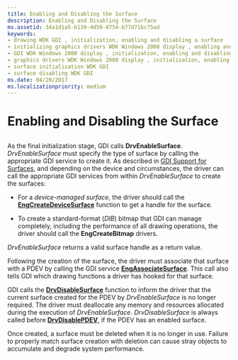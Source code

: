 ```yaml
---
title: Enabling and Disabling the Surface
description: Enabling and Disabling the Surface
ms.assetid: 34a1d1a5-b139-4d59-8754-b77d71bc75ad
keywords:
- drawing WDK GDI , initialization, enabling and disabling a surface
- initializing graphics drivers WDK Windows 2000 display , enabling and disabling a surface
- GDI WDK Windows 2000 display , initialization, enabling and disabling a surface
- graphics drivers WDK Windows 2000 display , initialization, enabling and disabling a surface
- surface initialization WDK GDI
- surface disabling WDK GDI
ms.date: 04/20/2017
ms.localizationpriority: medium
---
```


# Enabling and Disabling the Surface


## <span id="ddk_enabling_and_disabling_the_surface_gg"></span><span id="DDK_ENABLING_AND_DISABLING_THE_SURFACE_GG"></span>


As the final initialization stage, GDI calls **DrvEnableSurface**. *DrvEnableSurface* must specify the type of surface by calling the appropriate GDI service to create it. As described in [GDI Support for Surfaces](gdi-support-for-surfaces.md), and depending on the device and circumstances, the driver can call the appropriate GDI services from within *DrvEnableSurface* to create the surfaces:

-   For a *device-managed surface*, the driver should call the [**EngCreateDeviceSurface**](/windows/win32/api/winddi/nf-winddi-engcreatedevicesurface) function to get a handle for the surface.

-   To create a standard-format (*DIB*) bitmap that GDI can manage completely, including the performance of all drawing operations, the driver should call the **EngCreateBitmap** drivers.

*DrvEnableSurface* returns a valid surface handle as a return value.

Following the creation of the surface, the driver must associate that surface with a PDEV by calling the GDI service [**EngAssociateSurface**](/windows/win32/api/winddi/nf-winddi-engassociatesurface). This call also tells GDI which drawing functions a driver has hooked for that surface.

GDI calls the [**DrvDisableSurface**](/windows/win32/api/winddi/nf-winddi-drvdisablesurface) function to inform the driver that the current surface created for the PDEV by *DrvEnableSurface* is no longer required. The driver must deallocate any memory and resources allocated during the execution of *DrvEnableSurface*. *DrvDisableSurface* is always called before [**DrvDisablePDEV**](/windows/win32/api/winddi/nf-winddi-drvdisablepdev), if the PDEV has an enabled surface.

Once created, a surface must be deleted when it is no longer in use. Failure to properly match surface creation with deletion can cause stray objects to accumulate and degrade system performance.

 

